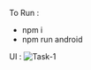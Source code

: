 To Run :
- npm i
- npm run android

UI : 
![Task-1](https://user-images.githubusercontent.com/51688671/211909818-cb469c1d-50b8-4570-8316-4689b3c02423.jpg)
